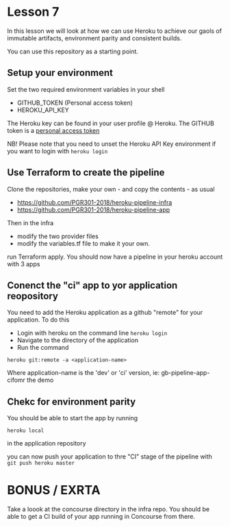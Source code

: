 # Lesson 7

In this lesson we will look at how we can use Heroku to achieve our gaols of immutable artifacts,
environment parity and consistent builds.

You can use this repository as a starting point.

## Setup your environment

Set the two required environment variables in your shell

* GITHUB_TOKEN (Personal access token)
* HEROKU_API_KEY  

The Heroku key can be found in your user profile @ Heroku. The GITHUB token is a [personal access
token](https://help.github.com/articles/creating-a-personal-access-token-for-the-command-line/)

NB! Please note that you need to unset the Heroku API Key environment if you want to login with ```heroku login```

## Use Terraform to create the pipeline 

Clone  the repositories, make your own - and copy the contents - as usual 

- https://github.com/PGR301-2018/heroku-pipeline-infra
- https://github.com/PGR301-2018/heroku-pipeline-app

Then in the infra 

- modify the two provider files
- modify the variables.tf file to make it your own.

run Terraform apply. You should now have a pipeline in your heroku account with 3 apps 

## Conenct the "ci" app to yor application reopository

You need to add the Heroku application as a github "remote" for your application. To do this 

- Login with heroku on the command line ```heroku login```
- Navigate to the directory of the application
- Run the command 
```
heroku git:remote -a <application-name> 
```
Where application-name is the 'dev' or 'ci' version, ie: gb-pipeline-app-cifomr the demo

## Chekc for environment parity

You should be able to start the app by running 

```heroku local```

in the application repository

you can now push your application to thre "CI" stage of the pipeline with ```git push heroku master```

# BONUS / EXRTA

Take a loook at the concourse directory in the infra repo. You should be able to get a CI build of your app running in Concourse from there. 




